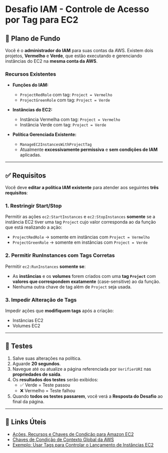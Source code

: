 # Desafio IAM - Controle de Acesso por Tag para EC2

## 📘 Plano de Fundo

Você é o **administrador do IAM** para suas contas da AWS. Existem dois projetos, **Vermelho** e **Verde**, que estão executando e gerenciando instâncias do EC2 na **mesma conta da AWS**.

### Recursos Existentes

- **Funções do IAM:**
  - `ProjectRedRole` com tag: `Project = Vermelho`
  - `ProjectGreenRole` com tag: `Project = Verde`

- **Instâncias do EC2:**
  - Instância Vermelha com tag: `Project = Vermelho`
  - Instância Verde com tag: `Project = Verde`

- **Política Gerenciada Existente:**
  - `ManageEC2InstancesWithProjectTag`
  - Atualmente **excessivamente permissiva** e **sem condições de IAM** aplicadas.

---

## ✅ Requisitos

Você deve **editar a política IAM existente** para atender aos seguintes **três requisitos**:

### 1. Restringir Start/Stop

Permitir as ações `ec2:StartInstances` e `ec2:StopInstances` **somente** se a instância EC2 tiver uma tag `Project` cujo valor corresponda ao da função que está realizando a ação:

- `ProjectRedRole` → somente em instâncias com `Project = Vermelho`
- `ProjectGreenRole` → somente em instâncias com `Project = Verde`

### 2. Permitir RunInstances com Tags Corretas

Permitir `ec2:RunInstances` **somente se**:

- As **instâncias** e os **volumes** forem criados com uma **tag `Project`** com **valores que correspondem exatamente** (case-sensitive) ao da função.
- Nenhuma outra chave de tag além de `Project` seja usada.

### 3. Impedir Alteração de Tags

Impedir ações que **modifiquem tags** após a criação:

- Instâncias EC2
- Volumes EC2

---

## 🧪 Testes

1. Salve suas alterações na política.
2. Aguarde **20 segundos**.
3. Navegue até ou atualize a página referenciada por `VerifierURI` nas **propriedades de saída**.
4. Os **resultados dos testes** serão exibidos:
   - ✅ Verde = Teste passou
   - ❌ Vermelho = Teste falhou
5. Quando **todos os testes passarem**, você verá a **Resposta do Desafio** ao final da página.

---

## 🔗 Links Úteis

- [Ações, Recursos e Chaves de Condição para Amazon EC2](https://docs.aws.amazon.com/pt_br/AWSEC2/latest/UserGuide/ec2-supported-iam-actions-resources.html)
- [Chaves de Condição de Contexto Global da AWS](https://docs.aws.amazon.com/IAM/latest/UserGuide/reference_policies_condition-keys.html)
- [Exemplo: Usar Tags para Controlar o Lançamento de Instâncias EC2](https://docs.aws.amazon.com/pt_br/AWSEC2/latest/UserGuide/ec2-run-instances-permissions.html)
